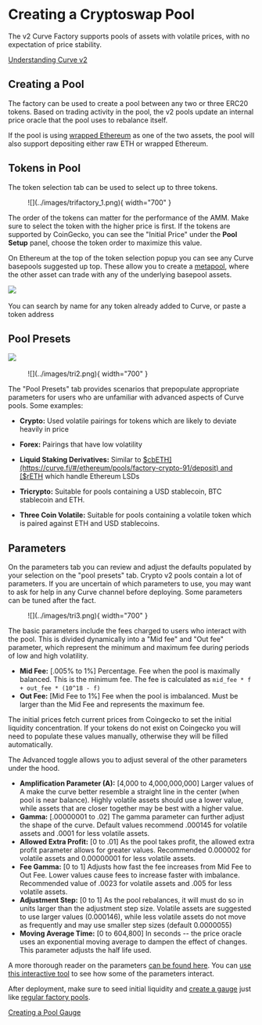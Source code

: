 # Creating a Cryptoswap Pool

The v2 Curve Factory supports pools of assets with volatile prices, with no expectation of price stability.

[Understanding Curve v2](/base-features/understanding-crypto-pools)

## Creating a Pool

The factory can be used to create a pool between any two or three ERC20 tokens. Based on trading activity in the pool, the v2 pools update an internal price oracle that the pool uses to rebalance itself.

If the pool is using [wrapped Ethereum](https://etherscan.io/address/0xC02aaA39b223FE8D0A0e5C4F27eAD9083C756Cc2) as one of the two assets, the pool will also support depositing either raw ETH or wrapped Ethereum.

## Tokens in Pool

The token selection tab can be used to select up to three tokens.

<figure markdown>
  ![](../images/trifactory_1.png){ width="700" }
  <figcaption></figcaption>
</figure>

The order of the tokens can matter for the performance of the AMM. Make sure to select the token with the higher price is first. If the tokens are supported by CoinGecko, you can see the "Initial Price" under the **Pool Setup** panel, choose the token order to maximize this value.

On Ethereum at the top of the token selection popup you can see any Curve basepools suggested up top. These allow you to create a [metapool](/lp/base-and-metapools), where the other asset can trade with any of the underlying basepool assets.

![](https://2254922201-files.gitbook.io/~/files/v0/b/gitbook-x-prod.appspot.com/o/spaces%2F-MFA0rQI3SzfbVFgp3Ic%2Fuploads%2FzA1s58lMlKYtYHwiHG6m%2Fimage.png?alt=media&token=72702952-9cbc-4b0c-b842-cbc8545593d9)

You can search by name for any token already added to Curve, or paste a token address

## Pool Presets

![](https://2254922201-files.gitbook.io/~/files/v0/b/gitbook-x-prod.appspot.com/o/spaces%2F-MFA0rQI3SzfbVFgp3Ic%2Fuploads%2F24DrjmNDNVG7XyIcvYVS%2FScreenshot%202023-03-05%20at%203.48.30%20AM.png?alt=media&token=8e869851-cd1a-42d8-86d1-731722fdfdd1)

<figure markdown>
  ![](../images/tri2.png){ width="700" }
  <figcaption></figcaption>
</figure>

The "Pool Presets" tab provides scenarios that prepopulate appropriate parameters for users who are unfamiliar with advanced aspects of Curve pools. Some examples:

*   **Crypto:** Used volatile pairings for tokens which are likely to deviate heavily in price
    

*   **Forex:** Pairings that have low volatility
    

*   **Liquid Staking Derivatives:** Similar to [$cbETH](https://curve.fi/#/ethereum/pools/factory-crypto-91/deposit) and [$rETH](https://curve.fi/#/ethereum/pools/factory-crypto-210/deposit) which handle Ethereum LSDs

*   **Tricrypto:** Suitable for pools containing a USD stablecoin, BTC stablecoin and ETH.
    

*   **Three Coin Volatile:** Suitable for pools containing a volatile token which is paired against ETH and USD stablecoins.
    

## Parameters

On the parameters tab you can review and adjust the defaults populated by your selection on the "pool presets" tab. Crypto v2 pools contain a lot of parameters. If you are uncertain of which parameters to use, you may want to ask for help in any Curve channel before deploying. Some parameters can be tuned after the fact.

<figure markdown>
  ![](../images/tri3.png){ width="700" }
  <figcaption></figcaption>
</figure>

The basic parameters include the fees charged to users who interact with the pool. This is divided dynamically into a "Mid fee" and "Out fee" parameter, which represent the minimum and maximum fee during periods of low and high volatility.

*   **Mid Fee:** \[.005% to 1%\] Percentage. Fee when the pool is maximally balanced. This is the minimum fee. The fee is calculated as `mid_fee * f + out_fee * (10^18 - f)`
*   **Out Fee:** \[Mid Fee to 1%\] Fee when the pool is imbalanced. Must be larger than the Mid Fee and represents the maximum fee.
    
The initial prices fetch current prices from Coingecko to set the initial liquidity concentration. If your tokens do not exist on Coingecko you will need to populate these values manually, otherwise they will be filled automatically.

The Advanced toggle allows you to adjust several of the other parameters under the hood.

*   **Amplification Parameter (A):** \[4,000 to 4,000,000,000\] Larger values of A make the curve better resemble a straight line in the center (when pool is near balance). Highly volatile assets should use a lower value, while assets that are closer together may be best with a higher value.
*   **Gamma:** \[.00000001 to .02\] The gamma parameter can further adjust the shape of the curve. Default values recommend .000145 for volatile assets and .0001 for less volatile assets.
*   **Allowed Extra Profit:** \[0 to .01\] As the pool takes profit, the allowed extra profit parameter allows for greater values. Recommended 0.000002 for volatile assets and 0.00000001 for less volatile assets.
*   **Fee Gamma:** \[0 to 1\] Adjusts how fast the fee increases from Mid Fee to Out Fee. Lower values cause fees to increase faster with imbalance. Recommended value of .0023 for volatile assets and .005 for less volatile assets.
*   **Adjustment Step:** \[0 to 1\] As the pool rebalances, it will must do so in units larger than the adjustment step size. Volatile assets are suggested to use larger values (0.000146), while less volatile assets do not move as frequently and may use smaller step sizes (default 0.0000055)
*   **Moving Average Time:** \[0 to 604,800\] In seconds -- the price oracle uses an exponential moving average to dampen the effect of changes. This parameter adjusts the half life used.
    

A more thorough reader on the parameters [can be found here](https://nagaking.substack.com/p/deep-dive-curve-v2-parameters?s=curve). You can [use this interactive tool](https://www.desmos.com/calculator/vbhbicc7mw) to see how some of the parameters interact.

After deployment, make sure to seed initial liquidity and [create a gauge](/factory-pools/creating-a-factory-pool) just like [regular factory pools](/factory-pools/creating-a-factory-pool).

[Creating a Pool Gauge](/reward-gauges/creating-a-pool-gauge)
